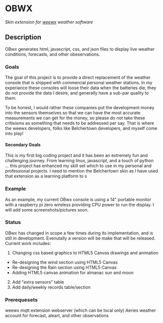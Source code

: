 # OBWX
*Skin extension for [weewx](http://www.weewx.com) weather software*

## Description

OBwx generates html, javascript, css, and json files to display live weather 
conditions, forecasts, and other obeservations.

### Goals

The goal of this project is to provide a direct replacement of the 
weather console that is shipped with commercial personal weather stations.
In my experiance these consoles will loose their data when the batteries die, 
they do not provide the data I desire, and generally have a sub-par quality to them. 

To be honest, I would rather these companies put the development money into the sensors
themselves so that we can have the most accurate measurements we can get for the money, so please 
do not take these critisisms as something that needs to be addressed per say. That is where the weewx
developers, folks like Belchertown developers, and myself come into play! 

#### Secondary Goals
This is my first big coding project and it has been an extremely fun and challenging journey. From learning linux, 
javascript, and a touch of python ... this project has enhanced my skill set which to use in my personal and professional projects.
I need to mention the Belchertown skin as I have used that extension as a learning platform to s

### Example

As an example, my current OBwx console is using a 14" portable monitor with a raspberry pi zero wireless
providing CPU power to run the display. I will add some screenshots/pictures soon.


### Status

OBwx has changed in scope a few times during its implementation, and is still in development. Evenutally
a version will be make that will be released. Current work includes:

1) Changing css based graphics to HTML5 Canvas drawings and animation
* Re-designing the wind section using HTML5 Canvas
* Re-designing the Rain section using HTML5 Canvas
* Adding HTML5 canvas animation for almanac sun and moon 

2) Add "extra sensors" table
3) Add daily/weekly records table/section

### Prerequesets

weewx
mqtt extension
webserver (which can be local only)
Aeries weather account for forecast, aleart, and other observations
